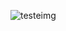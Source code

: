 ![testeimg](https://github.com/joaopedro-xy/joaopedro-xy/assets/85851014/3eed7735-ad43-41e3-a8f2-77a81c2ba8fa)



